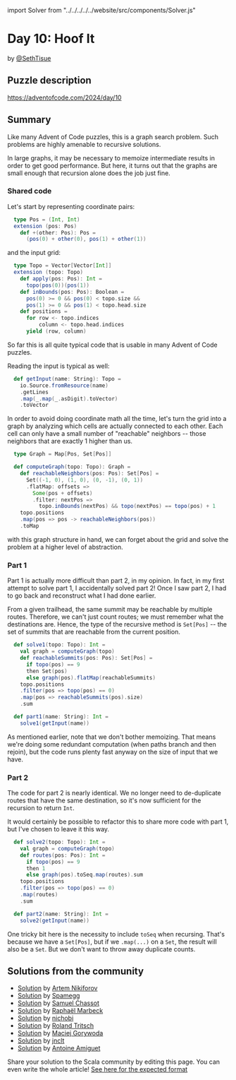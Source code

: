 import Solver from "../../../../../website/src/components/Solver.js"

# Day 10: Hoof It

by [@SethTisue](https://github.com/SethTisue)

## Puzzle description

https://adventofcode.com/2024/day/10

## Summary

Like many Advent of Code puzzles, this is a graph search problem.
Such problems are highly amenable to recursive solutions.

In large graphs, it may be necessary to memoize intermediate results
in order to get good performance. But here, it turns out that the
graphs are small enough that recursion alone does the job just fine.

### Shared code

Let's start by representing coordinate pairs:

```scala
  type Pos = (Int, Int)
  extension (pos: Pos)
    def +(other: Pos): Pos =
      (pos(0) + other(0), pos(1) + other(1))
```

and the input grid:

```scala
  type Topo = Vector[Vector[Int]]
  extension (topo: Topo)
    def apply(pos: Pos): Int =
      topo(pos(0))(pos(1))
    def inBounds(pos: Pos): Boolean =
      pos(0) >= 0 && pos(0) < topo.size &&
      pos(1) >= 0 && pos(1) < topo.head.size
    def positions =
      for row <- topo.indices
          column <- topo.head.indices
      yield (row, column)
```

So far this is all quite typical code that is usable in many
Advent of Code puzzles.

Reading the input is typical as well:

```scala
  def getInput(name: String): Topo =
    io.Source.fromResource(name)
    .getLines
    .map(_.map(_.asDigit).toVector)
    .toVector
```

In order to avoid doing coordinate math all the time, let's turn the
grid into a graph by analyzing which cells are actually connected to
each other. Each cell can only have a small number of "reachable"
neighbors -- those neighbors that are exactly 1 higher than us.

```scala
  type Graph = Map[Pos, Set[Pos]]

  def computeGraph(topo: Topo): Graph =
    def reachableNeighbors(pos: Pos): Set[Pos] =
      Set((-1, 0), (1, 0), (0, -1), (0, 1))
      .flatMap: offsets =>
        Some(pos + offsets)
        .filter: nextPos =>
          topo.inBounds(nextPos) && topo(nextPos) == topo(pos) + 1
    topo.positions
    .map(pos => pos -> reachableNeighbors(pos))
    .toMap
```

with this graph structure in hand, we can forget about the grid
and solve the problem at a higher level of abstraction.

### Part 1

Part 1 is actually more difficult than part 2, in my opinion.  In
fact, in my first attempt to solve part 1, I accidentally solved part
2! Once I saw part 2, I had to go back and reconstruct what I had done
earlier.

From a given trailhead, the same summit may be reachable by multiple
routes. Therefore, we can't just count routes; we must remember what
the destinations are. Hence, the type of the recursive method is
`Set[Pos]` -- the set of summits that are reachable from the current
position.

```scala
  def solve1(topo: Topo): Int =
    val graph = computeGraph(topo)
    def reachableSummits(pos: Pos): Set[Pos] =
      if topo(pos) == 9
      then Set(pos)
      else graph(pos).flatMap(reachableSummits)
    topo.positions
    .filter(pos => topo(pos) == 0)
    .map(pos => reachableSummits(pos).size)
    .sum

  def part1(name: String): Int =
    solve1(getInput(name))
```

As mentioned earlier, note that we don't bother memoizing. That means
we're doing some redundant computation (when paths branch and then
rejoin), but the code runs plenty fast anyway on the size of input
that we have.

### Part 2

The code for part 2 is nearly identical. We no longer need to de-duplicate
routes that have the same destination, so it's now sufficient for the recursion
to return `Int`.

It would certainly be possible to refactor this to share more code
with part 1, but I've chosen to leave it this way.

```scala
  def solve2(topo: Topo): Int =
    val graph = computeGraph(topo)
    def routes(pos: Pos): Int =
      if topo(pos) == 9
      then 1
      else graph(pos).toSeq.map(routes).sum
    topo.positions
    .filter(pos => topo(pos) == 0)
    .map(routes)
    .sum

  def part2(name: String): Int =
    solve2(getInput(name))
```

One tricky bit here is the necessity to include `toSeq` when
recursing. That's because we have a `Set[Pos]`, but if we `.map(...)`
on a `Set`, the result will also be a `Set`. But we don't want to
throw away duplicate counts.

## Solutions from the community

- [Solution](https://github.com/nikiforo/aoc24/blob/main/src/main/scala/io/github/nikiforo/aoc24/D10T2.scala) by [Artem Nikiforov](https://github.com/nikiforo)
- [Solution](https://github.com/spamegg1/aoc/blob/master/2024/10/10.worksheet.sc#L166) by [Spamegg](https://github.com/spamegg1)
- [Solution](https://github.com/samuelchassot/AdventCode_2024/blob/8cc89587c8558c7f55e2e0a3d6868290f0c5a739/10/Day10.scala) by [Samuel Chassot](https://github.com/samuelchassot)
- [Solution](https://github.com/rmarbeck/advent2024/blob/main/day10/src/main/scala/Solution.scala) by [Raphaël Marbeck](https://github.com/rmarbeck)
- [Solution](https://github.com/nichobi/advent-of-code-2024/blob/main/10/solution.scala) by [nichobi](https://github.com/nichobi)
- [Solution](https://github.com/rolandtritsch/scala3-aoc-2024/blob/trunk/src/aoc2024/Day10.scala) by [Roland Tritsch](https://github.com/rolandtritsch)
- [Solution](https://github.com/makingthematrix/AdventOfCode2024/blob/main/src/main/scala/io/github/makingthematrix/AdventofCode2024/DayTen.scala) by [Maciej Gorywoda](https://github.com/makingthematrix)
- [Solution](https://github.com/jnclt/adventofcode2024/blob/main/day10/hoof-it.sc) by [jnclt](https://github.com/jnclt)
- [Solution](https://github.com/aamiguet/advent-2024/blob/main/src/main/scala/ch/aamiguet/advent2024/Day10.scala) by [Antoine Amiguet](https://github.com/aamiguet)

Share your solution to the Scala community by editing this page.
You can even write the whole article! [See here for the expected format](https://github.com/scalacenter/scala-advent-of-code/discussions/424)
